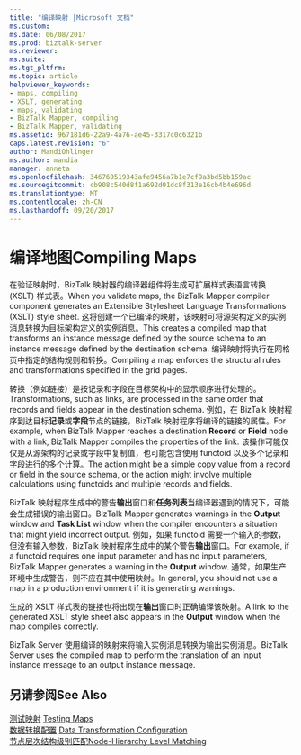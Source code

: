 ```yaml
---
title: "编译映射 |Microsoft 文档"
ms.custom: 
ms.date: 06/08/2017
ms.prod: biztalk-server
ms.reviewer: 
ms.suite: 
ms.tgt_pltfrm: 
ms.topic: article
helpviewer_keywords:
- maps, compiling
- XSLT, generating
- maps, validating
- BizTalk Mapper, compiling
- BizTalk Mapper, validating
ms.assetid: 967181d6-22a9-4a76-ae45-3317c0c6321b
caps.latest.revision: "6"
author: MandiOhlinger
ms.author: mandia
manager: anneta
ms.openlocfilehash: 346769519343afe9456a7b1e7cf9a3bd5bb159ac
ms.sourcegitcommit: cb908c540d8f1a692d01dc8f313e16cb4b4e696d
ms.translationtype: MT
ms.contentlocale: zh-CN
ms.lasthandoff: 09/20/2017
---
```

# <a name="compiling-maps"></a><span data-ttu-id="91cb3-102">编译地图</span><span class="sxs-lookup"><span data-stu-id="91cb3-102">Compiling Maps</span></span>
<span data-ttu-id="91cb3-103">在验证映射时，BizTalk 映射器的编译器组件将生成可扩展样式表语言转换 (XSLT) 样式表。</span><span class="sxs-lookup"><span data-stu-id="91cb3-103">When you validate maps, the BizTalk Mapper compiler component generates an Extensible Stylesheet Language Transformations (XSLT) style sheet.</span></span> <span data-ttu-id="91cb3-104">这将创建一个已编译的映射，该映射可将源架构定义的实例消息转换为目标架构定义的实例消息。</span><span class="sxs-lookup"><span data-stu-id="91cb3-104">This creates a compiled map that transforms an instance message defined by the source schema to an instance message defined by the destination schema.</span></span> <span data-ttu-id="91cb3-105">编译映射将执行在网格页中指定的结构规则和转换。</span><span class="sxs-lookup"><span data-stu-id="91cb3-105">Compiling a map enforces the structural rules and transformations specified in the grid pages.</span></span>  
  
 <span data-ttu-id="91cb3-106">转换（例如链接）是按记录和字段在目标架构中的显示顺序进行处理的。</span><span class="sxs-lookup"><span data-stu-id="91cb3-106">Transformations, such as links, are processed in the same order that records and fields appear in the destination schema.</span></span> <span data-ttu-id="91cb3-107">例如，在 BizTalk 映射程序到达目标**记录**或**字段**节点的链接，BizTalk 映射程序将编译的链接的属性。</span><span class="sxs-lookup"><span data-stu-id="91cb3-107">For example, when BizTalk Mapper reaches a destination **Record** or **Field** node with a link, BizTalk Mapper compiles the properties of the link.</span></span> <span data-ttu-id="91cb3-108">该操作可能仅仅是从源架构的记录或字段中复制值，也可能包含使用 functoid 以及多个记录和字段进行的多个计算。</span><span class="sxs-lookup"><span data-stu-id="91cb3-108">The action might be a simple copy value from a record or field in the source schema, or the action might involve multiple calculations using functoids and multiple records and fields.</span></span>  
  
 <span data-ttu-id="91cb3-109">BizTalk 映射程序生成中的警告**输出**窗口和**任务列表**当编译器遇到的情况下，可能会生成错误的输出窗口。</span><span class="sxs-lookup"><span data-stu-id="91cb3-109">BizTalk Mapper generates warnings in the **Output** window and **Task List** window when the compiler encounters a situation that might yield incorrect output.</span></span> <span data-ttu-id="91cb3-110">例如，如果 functoid 需要一个输入的参数，但没有输入参数，BizTalk 映射程序生成中的某个警告**输出**窗口。</span><span class="sxs-lookup"><span data-stu-id="91cb3-110">For example, if a functoid requires one input parameter and has no input parameters, BizTalk Mapper generates a warning in the **Output** window.</span></span> <span data-ttu-id="91cb3-111">通常，如果生产环境中生成警告，则不应在其中使用映射。</span><span class="sxs-lookup"><span data-stu-id="91cb3-111">In general, you should not use a map in a production environment if it is generating warnings.</span></span>  
  
 <span data-ttu-id="91cb3-112">生成的 XSLT 样式表的链接也将出现在**输出**窗口时正确编译该映射。</span><span class="sxs-lookup"><span data-stu-id="91cb3-112">A link to the generated XSLT style sheet also appears in the **Output** window when the map compiles correctly.</span></span>  
  
 <span data-ttu-id="91cb3-113">BizTalk Server 使用编译的映射来将输入实例消息转换为输出实例消息。</span><span class="sxs-lookup"><span data-stu-id="91cb3-113">BizTalk Server uses the compiled map to perform the translation of an input instance message to an output instance message.</span></span>  
  
## <a name="see-also"></a><span data-ttu-id="91cb3-114">另请参阅</span><span class="sxs-lookup"><span data-stu-id="91cb3-114">See Also</span></span>  
 <span data-ttu-id="91cb3-115">[测试映射](../core/testing-maps.md) </span><span class="sxs-lookup"><span data-stu-id="91cb3-115">[Testing Maps](../core/testing-maps.md) </span></span>  
 <span data-ttu-id="91cb3-116">[数据转换配置](../core/data-transformation-configuration.md) </span><span class="sxs-lookup"><span data-stu-id="91cb3-116">[Data Transformation Configuration](../core/data-transformation-configuration.md) </span></span>  
 [<span data-ttu-id="91cb3-117">节点层次结构级别匹配</span><span class="sxs-lookup"><span data-stu-id="91cb3-117">Node-Hierarchy Level Matching</span></span>](../core/node-hierarchy-level-matching.md)